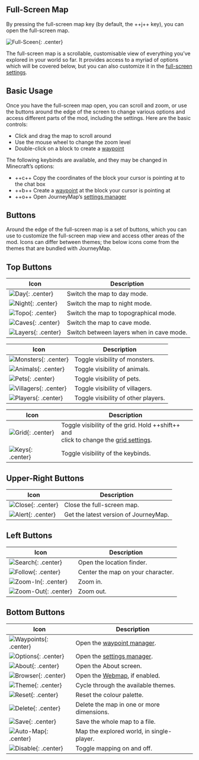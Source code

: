 ## **Full-Screen Map**

By pressing the full-screen map key (by default, the ++j++ key), you can open the full-screen map.

![Full-Sceen](/img/full-screen.png){: .center}

The full-screen map is a scrollable, customisable view of everything you’ve explored in your world so far. It provides access to a myriad of options which will be covered below, but you can also customize it in the [full-screen settings]().

## **Basic Usage**

Once you have the full-screen map open, you can scroll and zoom, or use the buttons around the edge of the screen to change various options and access different parts of the mod, including the settings. Here are the basic controls:

- Click and drag the map to scroll around
- Use the mouse wheel to change the zoom level
- Double-click on a block to create a [waypoint](waypoints.md)

The following keybinds are available, and they may be changed in Minecraft’s options:

- ++c++ Copy the coordinates of the block your cursor is pointing at to the chat box
- ++b++ Create a [waypoint](waypoints.md) at the block your cursor is pointing at
- ++o++ Open JourneyMap’s [settings manager](settings.md)

## **Buttons**

Around the edge of the full-screen map is a set of buttons, which you can use to customize the full-screen map view and access other areas of the mod. Icons can differ between themes; the below icons come from the themes that are bundled with JourneyMap.

## **Top Buttons**

| Icon | Description |
| ----------- | ------------------------------------ |
| ![Day](/img/icons/day.png){: .center} | Switch the map to day mode. |
| ![Night](/img/icons/night.png){: .center} | Switch the map to night mode. |
| ![Topo](/img/icons/topo.png){: .center} | Switch the map to topographical mode. |
| ![Caves](/img/icons/caves.png){: .center} | Switch the map to cave mode. |
| ![Layers](/img/icons/layers.png){: .center} | Switch between layers when in cave mode. |

| Icon | Description |
| ----------- | ------------------------------------ |
| ![Monsters](/img/icons/monsters.png){: .center} | Toggle visibility of monsters. |
| ![Animals](/img/icons/animals.png){: .center} | Toggle visibility of animals. |
| ![Pets](/img/icons/pets.png){: .center} | Toggle visibility of pets. |
| ![Villagers](/img/icons/villagers.png){: .center} | Toggle visibility of villagers. |
| ![Players](/img/icons/players.png){: .center} | Toggle visibility of other players. |

| Icon | Description |
| ----------- | ------------------------------------ |
| ![Grid](/img/icons/grid.png){: .center} | Toggle visibility of the grid. Hold ++shift++ and <br>click to change the [grid settings](). |
| ![Keys](/img/icons/keys.png){: .center} | Toggle visibility of the keybinds. |

## **Upper-Right Buttons**

| Icon | Description |
| ----------- | ------------------------------------ |
| ![Close](/img/icons/close.png){: .center} | Close the full-screen map. |
| ![Alert](/img/icons/alert.png){: .center} | Get the latest version of JourneyMap. |

## **Left Buttons**

| Icon | Description |
| ----------- | ------------------------------------ |
| ![Search](/img/icons/search.png){: .center} | Open the location finder. |
| ![Follow](/img/icons/follow.png){: .center} | Center the map on your character. |
| ![Zoom-In](/img/icons/zoomin.png){: .center} | Zoom in. |
| ![Zoom-Out](/img/icons/zoomout.png){: .center} | Zoom out. |

## **Bottom Buttons**

| Icon | Description |
| ----------- | ------------------------------------ |
| ![Waypoints](/img/icons/waypoints.png){: .center} | Open the [waypoint manager](waypoints.md). |
| ![Options](/img/icons/options.png){: .center} | Open the [settings manager](settings.md). |
| ![About](/img/icons/about.png){: .center} | Open the About screen. |
| ![Browser](/img/icons/browser.png){: .center} | Open the [Webmap](webmap.md), if enabled. |
| ![Theme](/img/icons/theme.png){: .center} | Cycle through the available themes. |
| ![Reset](/img/icons/reset.png){: .center} | Reset the colour palette. |
| ![Delete](/img/icons/delete.png){: .center} | Delete the map in one or more dimensions. |
| ![Save](/img/icons/savemap.png){: .center} | Save the whole map to a file. |
| ![Auto-Map](/img/icons/automap.png){: .center} | Map the explored world, in single-player. |
| ![Disable](/img/icons/disable.png){: .center} | Toggle mapping on and off. |